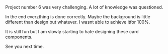 Project number 6 was very challenging. A lot of knowledge was questioned.

In the end everzthing is done correctly. Maybe the background is little different than design but whatever. I wasnt able to achieve itfor 100%.

It is still fun but I am slowly starting to hate designing these card components. 

See you next time.